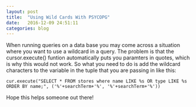 ```yaml
---
layout: post
title:  "Using Wild Cards With PSYCOPG"
date:   2016-12-09 24:51:11
categories: blog
---
```


When running queries on a data base you may come across a situation where you want to use a wildcard in a query. The problem is that the cursor.execute() funtion automatically puts you paramters in quotes, which is why this would not work. So what you need to do is add the wildcard characters to the variable in the tuple that you are passing in like this:

```
cur.execute("SELECT * FROM stores where name LIKE %s OR type LIKE %s ORDER BY name;", ('%'+searchTerm+'%', '%'+searchTerm+'%'))
```

Hope this helps someone out there!